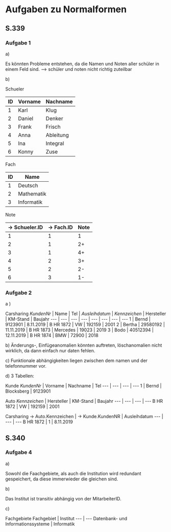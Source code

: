 # Aufgaben zu Normalformen


## S.339

### Aufgabe 1

a)

Es könnten Probleme entstehen, da die Namen und Noten aller schüler in einem Feld sind.
--> schüler und noten nicht richtig zuteilbar

b)

Schueler

ID | Vorname | Nachname
--- | --- | ---
1 | Karl | Klug
2 | Daniel | Denker
3 | Frank | Frisch
4 | Anna | Ableitung
5 | Ina | Integral
6 | Konny | Zuse

Fach

ID | Name
--- | ---
1 | Deutsch
2 | Mathematik
3 | Informatik

Note

-> Schueler.ID | -> Fach.ID | Note
--- | --- | ---
1 | 1 | 1
2 | 1 | 2+
3 | 1 | 4+
4 | 2 | 3+
5 | 2 | 2-
6 | 3 | 1-


### Aufgabe 2

a ) 

Carsharing
_KundenNr_ | Name | Tel | _Ausleihdatum_ | _Kennzeichen_ | Hersteller | KM-Stand | Baujahr
--- | --- | --- | --- | --- | --- | --- | ---
1 | Bernd | 9123901 | 8.11.2019 | B HR 1872 | VW | 192159 | 2001
2 | Bertha | 29580192 | 11.11.2019 | B HR 1873 | Mercedes | 19023 | 2019
3 | Bodo | 40512394 | 12.11.2019 | B HR 1874 | BMW | 72900 | 2018

b) 
Änderungs-, Einfügeanomalien könnten auftreten, löschanomalien nicht wirklich, da dann einfach nur daten fehlen.

c) 
Funktionale abhängigkeiten liegen zwischen dem namen und der telefonnummer vor.



d)
3 Tabellen:

Kunde
_KundenNr_ | Vorname | Nachname | Tel 
--- | --- | --- | ---
1 | Bernd | Blocksberg | 9123901

Auto
_Kennzeichen_ | Hersteller | KM-Stand | Baujahr 
--- | --- | --- | ---
B HR 1872 | VW | 192159 | 2001

Carsharing
-> Auto.Kennzeichen | -> Kunde.KundenNR | Ausleihdatum
--- | --- | ---
B HR 1872 | 1 | 8.11.2019





## S.340

### Aufgabe 4

a)

Sowohl die Faachgebiete, als auch die Institution wird redundant gespeichert, da diese immerwieder die gleichen sind.


b)

Das Institut ist transitiv abhängig von der MitarbeiterID.

c) 

Fachgebiete
Fachgebiet | Institut
--- | ---
Datenbank- und Informationssysteme | Informatik

